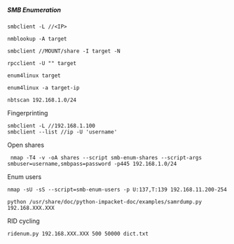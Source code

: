 ##### SMB Enumeration   

```
smbclient -L //<IP>
```
```
nmblookup -A target

smbclient //MOUNT/share -I target -N

rpcclient -U "" target

enum4linux target

enum4linux -a target-ip

nbtscan 192.168.1.0/24

 ```
 Fingerprinting
 ```
 smbclient -L //192.168.1.100 
 smbclient --list //ip -U 'username'
 ```
 
Open shares
```
 nmap -T4 -v -oA shares --script smb-enum-shares --script-args smbuser=username,smbpass=password -p445 192.168.1.0/24  
 ```
 Enum users
```
nmap -sU -sS --script=smb-enum-users -p U:137,T:139 192.168.11.200-254 
```
```
python /usr/share/doc/python-impacket-doc/examples/samrdump.py 192.168.XXX.XXX 
```
RID cycling
```
ridenum.py 192.168.XXX.XXX 500 50000 dict.txt
```
